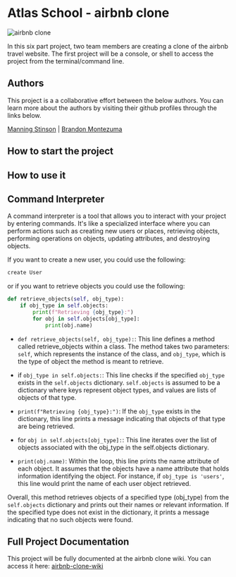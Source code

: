 # Atlas School - airbnb clone

![airbnb clone](https://github.com/manningstinson/atlas-AirBnB_clone/assets/104523090/2293c7ad-a821-417a-8acb-dc2c6961d06b)

In this six part project, two team members are creating a clone of the airbnb travel website. The first project will be a console, or shell to access the project from the terminal/command line.

## Authors

This project is a a collaborative effort between the below authors. You can learn more about the authors by visiting their github profiles through the links below.

[Manning Stinson](https://github.com/manningstinson) |
[Brandon Montezuma](https://github.com/bmontezuma)

## How to start the project

## How to use it

## Command Interpreter

A command interpreter is a tool that allows you to interact with your project by entering commands. It's like a specialized interface where you can perform actions such as creating new users or places, retrieving objects, performing operations on objects, updating attributes, and destroying objects.

If you want to create a new user, you could use the following:

```python
create User
```

or if you want to retrieve objects you could use the following:
```Python
def retrieve_objects(self, obj_type):
    if obj_type in self.objects:
        print(f"Retrieving {obj_type}:")
        for obj in self.objects[obj_type]:
            print(obj.name)
```
* ```def retrieve_objects(self, obj_type):```: This line defines a method called retrieve_objects within a class. The method takes two parameters: ```self```, which represents the instance of the class, and ```obj_type```, which is the type of object the method is meant to retrieve.

* if ```obj_type in self.objects:```: This line checks if the specified ```obj_type``` exists in the ```self.objects``` dictionary. ```self.objects``` is assumed to be a dictionary where keys represent object types, and values are lists of objects of that type.

* ```print(f"Retrieving {obj_type}:")```: If the ```obj_type``` exists in the dictionary, this line prints a message indicating that objects of that type are being retrieved.

* for ```obj in self.objects[obj_type]:```: This line iterates over the list of objects associated with the obj_type in the self.objects dictionary.

* ```print(obj.name)```: Within the loop, this line prints the name attribute of each object. It assumes that the objects have a name attribute that holds information identifying the object. 
For instance, if ```obj_type is 'users'```, this line would print the name of each user object retrieved.

Overall, this method retrieves objects of a specified type (obj_type) from the ```self.objects``` dictionary and prints out their names or relevant information. If the specified type does not exist in the dictionary, it prints a message indicating that no such objects were found.



## Full Project Documentation

This project will be fully documented at the airbnb clone wiki. You can access it here:
[airbnb-clone-wiki](https://github.com/manningstinson/atlas-AirBnB_clone/wiki/Home-%7C-airbnb-clone)
